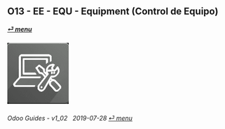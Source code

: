 ## O13 - EE - EQU - Equipment (Control de Equipo)
#### [_&#x23CE; menu_](/en-uk/o13/ee/en-uk-o13-ee-guides-menu.md)  
### ![equ](/doc/img/equipment.png)
	
###### Odoo Guides - v1_02 &nbsp; 2019-07-28  [_&#x23CE; menu_](/en-uk/o13/ee/en-uk-o13-ee-guides-menu.md)  


